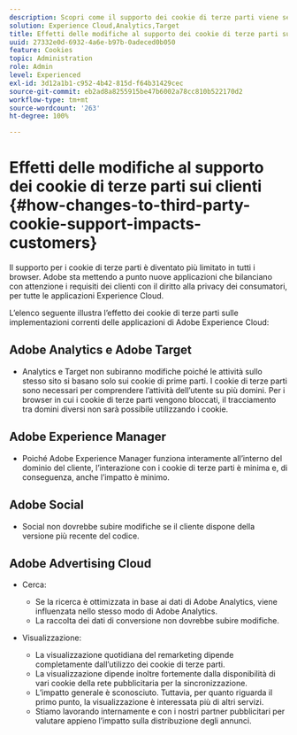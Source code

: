 ```yaml
---
description: Scopri come il supporto dei cookie di terze parti viene sempre più limitato nei vari browser.
solution: Experience Cloud,Analytics,Target
title: Effetti delle modifiche al supporto dei cookie di terze parti sui clienti
uuid: 27332e0d-6932-4a6e-b97b-0adeced0b050
feature: Cookies
topic: Administration
role: Admin
level: Experienced
exl-id: 3d12a1b1-c952-4b42-815d-f64b31429cec
source-git-commit: eb2ad8a8255915be47b6002a78cc810b522170d2
workflow-type: tm+mt
source-wordcount: '263'
ht-degree: 100%

---
```


# Effetti delle modifiche al supporto dei cookie di terze parti sui clienti {#how-changes-to-third-party-cookie-support-impacts-customers}

Il supporto per i cookie di terze parti è diventato più limitato in tutti i browser. Adobe sta mettendo a punto nuove applicazioni che bilanciano con attenzione i requisiti dei clienti con il diritto alla privacy dei consumatori, per tutte le applicazioni Experience Cloud.

L’elenco seguente illustra l’effetto dei cookie di terze parti sulle implementazioni correnti delle applicazioni di Adobe Experience Cloud:

## Adobe Analytics e Adobe Target

* Analytics e Target non subiranno modifiche poiché le attività sullo stesso sito si basano solo sui cookie di prime parti. I cookie di terze parti sono necessari per comprendere l’attività dell’utente su più domini. Per i browser in cui i cookie di terze parti vengono bloccati, il tracciamento tra domini diversi non sarà possibile utilizzando i cookie.

## Adobe Experience Manager

* Poiché Adobe Experience Manager funziona interamente all’interno del dominio del cliente, l’interazione con i cookie di terze parti è minima e, di conseguenza, anche l’impatto è minimo.

## Adobe Social

* Social non dovrebbe subire modifiche se il cliente dispone della versione più recente del codice.

## Adobe Advertising Cloud

* Cerca:

   * Se la ricerca è ottimizzata in base ai dati di Adobe Analytics, viene influenzata nello stesso modo di Adobe Analytics.
   * La raccolta dei dati di conversione non dovrebbe subire modifiche.

* Visualizzazione:

   * La visualizzazione quotidiana del remarketing dipende completamente dall’utilizzo dei cookie di terze parti.
   * La visualizzazione dipende inoltre fortemente dalla disponibilità di vari cookie della rete pubblicitaria per la sincronizzazione.
   * L’impatto generale è sconosciuto. Tuttavia, per quanto riguarda il primo punto, la visualizzazione è interessata più di altri servizi.
   * Stiamo lavorando internamente e con i nostri partner pubblicitari per valutare appieno l’impatto sulla distribuzione degli annunci.
